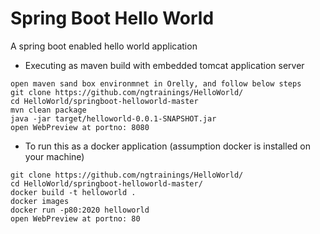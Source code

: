 # Spring Boot Hello World

A spring boot enabled hello world application

- Executing as maven build with embedded tomcat application server
```
open maven sand box environmnet in Orelly, and follow below steps
git clone https://github.com/ngtrainings/HelloWorld/
cd HelloWorld/springboot-helloworld-master
mvn clean package
java -jar target/helloworld-0.0.1-SNAPSHOT.jar
open WebPreview at portno: 8080
```

- To run this as a docker application (assumption docker is installed on your machine)
```
git clone https://github.com/ngtrainings/HelloWorld/
cd HelloWorld/springboot-helloworld-master/
docker build -t helloworld .
docker images
docker run -p80:2020 helloworld
open WebPreview at portno: 80
```
